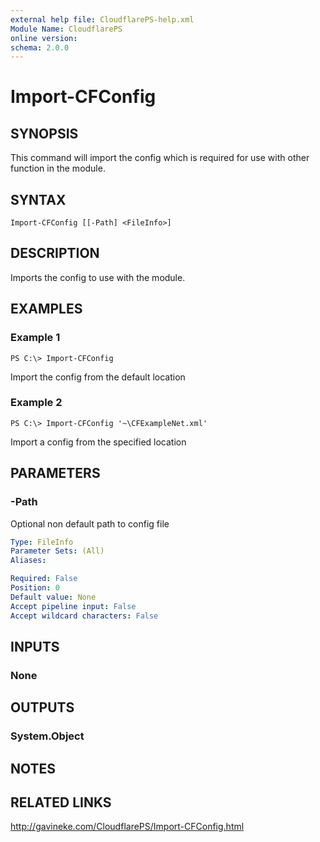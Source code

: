 ```yaml
---
external help file: CloudflarePS-help.xml
Module Name: CloudflarePS
online version: 
schema: 2.0.0
---
```


# Import-CFConfig

## SYNOPSIS
This command will import the config which is required for use with other function in the module.

## SYNTAX

```
Import-CFConfig [[-Path] <FileInfo>]
```

## DESCRIPTION
Imports the config to use with the module.

## EXAMPLES

### Example 1
```
PS C:\> Import-CFConfig
```

Import the config from the default location

### Example 2
```
PS C:\> Import-CFConfig '~\CFExampleNet.xml'
```

Import a config from the specified location

## PARAMETERS

### -Path
Optional non default path to config file

```yaml
Type: FileInfo
Parameter Sets: (All)
Aliases: 

Required: False
Position: 0
Default value: None
Accept pipeline input: False
Accept wildcard characters: False
```

## INPUTS

### None


## OUTPUTS

### System.Object

## NOTES

## RELATED LINKS

http://gavineke.com/CloudflarePS/Import-CFConfig.html
